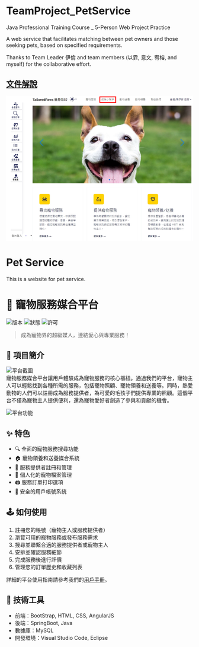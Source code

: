 # TeamProject_PetService
Java Professional Training Course _ 5-Person Web Project Practice

A web service that facilitates matching between pet owners and those seeking pets, based on specified requirements.

Thanks to Team Leader 伊倫 and team members (以霏, 意文, 宥榕, and myself) for the collaborative effort.
## [文件解說](thingsForDemo/TailoredPawsfinal-2.pdf) 
![101圖](thingsForDemo/index.png)


# Pet Service
This is a website for pet service. 
# 🐾 寵物服務媒合平台
![版本](https://img.shields.io/badge/版本-1.0-blue)
![狀態](https://img.shields.io/badge/狀態-開發中-yellow)
![許可](https://img.shields.io/badge/許可-MIT-green)

> 成為寵物界的超級媒人，連結愛心與專業服務！

## 📜 項目簡介
![平台截圖](Logo.png)<br>
寵物服務媒合平台讓用戶體驗成為寵物服務的核心樞紐。通過我們的平台，寵物主人可以輕鬆找到各種所需的服務，包括寵物照顧、寵物領養和送養等。同時，熱愛動物的人們可以註冊成為服務提供者，為可愛的毛孩子們提供專業的照顧。這個平台不僅為寵物主人提供便利，還為寵物愛好者創造了參與和貢獻的機會。

![平台功能](首頁.png)

## ✨ 特色
- 🔍 全面的寵物服務搜尋功能
- 🏠 寵物領養和送養媒合系統
- 👥 服務提供者註冊和管理
- 💾 個人化的寵物檔案管理
- 🖨️ 服務訂單打印選項
- 🔐 安全的用戶帳號系統

## 🕹️ 如何使用
1. 註冊您的帳號（寵物主人或服務提供者）
2. 瀏覽可用的寵物服務或發布服務需求
3. 搜尋並聯繫合適的服務提供者或寵物主人
4. 安排並確認服務細節
5. 完成服務後進行評價
6. 管理您的訂單歷史和收藏列表

詳細的平台使用指南請參考我們的[用戶手冊](thingsForDemo/TailoredPawsfinal-2.pdf)。

## 🔧 技術工具
- 前端：BootStrap, HTML, CSS, AngularJS
- 後端：SpringBoot, Java
- 數據庫：MySQL
- 開發環境：Visual Studio Code, Eclipse



